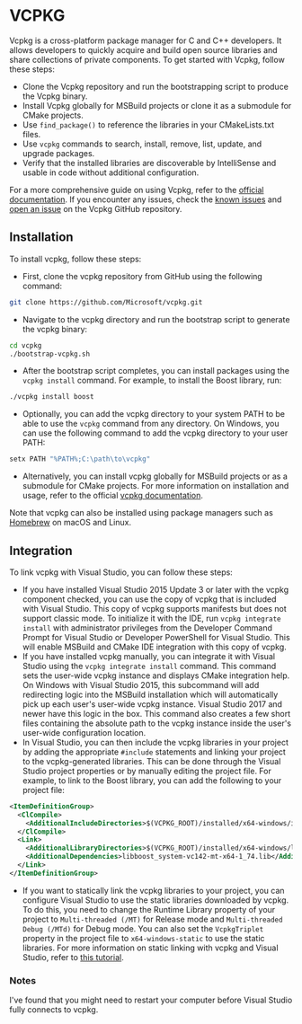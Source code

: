 # VCPKG

Vcpkg is a cross-platform package manager for C and C++ developers. It allows developers to quickly acquire and build open source libraries and share collections of private components. To get started with Vcpkg, follow these steps:

* Clone the Vcpkg repository and run the bootstrapping script to produce the Vcpkg binary.
* Install Vcpkg globally for MSBuild projects or clone it as a submodule for CMake projects.
* Use `find_package()` to reference the libraries in your CMakeLists.txt files.
* Use `vcpkg` commands to search, install, remove, list, update, and upgrade packages.
* Verify that the installed libraries are discoverable by IntelliSense and usable in code without additional configuration.

For a more comprehensive guide on using Vcpkg, refer to the [official documentation](https://vcpkg.io/en/getting-started.html). If you encounter any issues, check the [known issues](https://devblogs.microsoft.com/cppblog/vcpkg-is-now-included-with-visual-studio/) and [open an issue](https://github.com/microsoft/vcpkg) on the Vcpkg GitHub repository.

## Installation

To install vcpkg, follow these steps:

* First, clone the vcpkg repository from GitHub using the following command:

```bash
git clone https://github.com/Microsoft/vcpkg.git
```

* Navigate to the vcpkg directory and run the bootstrap script to generate the vcpkg binary:

```bash
cd vcpkg
./bootstrap-vcpkg.sh
```

* After the bootstrap script completes, you can install packages using the `vcpkg install` command. For example, to install the Boost library, run:

```bash
./vcpkg install boost
```

* Optionally, you can add the vcpkg directory to your system PATH to be able to use the `vcpkg` command from any directory. On Windows, you can use the following command to add the vcpkg directory to your user PATH:

```bash
setx PATH "%PATH%;C:\path\to\vcpkg"
```

* Alternatively, you can install vcpkg globally for MSBuild projects or as a submodule for CMake projects. For more information on installation and usage, refer to the official [vcpkg documentation](https://vcpkg.io/en/getting-started.html).

Note that vcpkg can also be installed using package managers such as [Homebrew](https://formulae.brew.sh/formula/vcpkg) on macOS and Linux.

## Integration

To link vcpkg with Visual Studio, you can follow these steps:

* If you have installed Visual Studio 2015 Update 3 or later with the vcpkg component checked, you can use the copy of vcpkg that is included with Visual Studio. This copy of vcpkg supports manifests but does not support classic mode. To initialize it with the IDE, run `vcpkg integrate install` with administrator privileges from the Developer Command Prompt for Visual Studio or Developer PowerShell for Visual Studio. This will enable MSBuild and CMake IDE integration with this copy of vcpkg.
* If you have installed vcpkg manually, you can integrate it with Visual Studio using the `vcpkg integrate install` command. This command sets the user-wide vcpkg instance and displays CMake integration help. On Windows with Visual Studio 2015, this subcommand will add redirecting logic into the MSBuild installation which will automatically pick up each user's user-wide vcpkg instance. Visual Studio 2017 and newer have this logic in the box. This command also creates a few short files containing the absolute path to the vcpkg instance inside the user's user-wide configuration location.
* In Visual Studio, you can then include the vcpkg libraries in your project by adding the appropriate `#include` statements and linking your project to the vcpkg-generated libraries. This can be done through the Visual Studio project properties or by manually editing the project file. For example, to link to the Boost library, you can add the following to your project file:

```xml
<ItemDefinitionGroup>
  <ClCompile>
    <AdditionalIncludeDirectories>$(VCPKG_ROOT)/installed/x64-windows/include/boost</AdditionalIncludeDirectories>
  </ClCompile>
  <Link>
    <AdditionalLibraryDirectories>$(VCPKG_ROOT)/installed/x64-windows/lib</AdditionalLibraryDirectories>
    <AdditionalDependencies>libboost_system-vc142-mt-x64-1_74.lib</AdditionalDependencies>
  </Link>
</ItemDefinitionGroup>
```

* If you want to statically link the vcpkg libraries to your project, you can configure Visual Studio to use the static libraries downloaded by vcpkg. To do this, you need to change the Runtime Library property of your project to `Multi-threaded (/MT)` for Release mode and `Multi-threaded Debug (/MTd)` for Debug mode. You can also set the `VcpkgTriplet` property in the project file to `x64-windows-static` to use the static libraries. For more information on static linking with vcpkg and Visual Studio, refer to [this tutorial](https://levelup.gitconnected.com/how-to-statically-link-c-libraries-with-vcpkg-visual-studio-2019-435c2d4ace03).

### Notes

I've found that you might need to restart your computer before Visual Studio fully connects to vcpkg.
